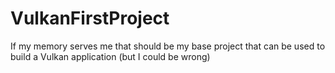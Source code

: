 # VulkanFirstProject

If my memory serves me that should be my base project that can be used to build a Vulkan application (but I could be wrong)
